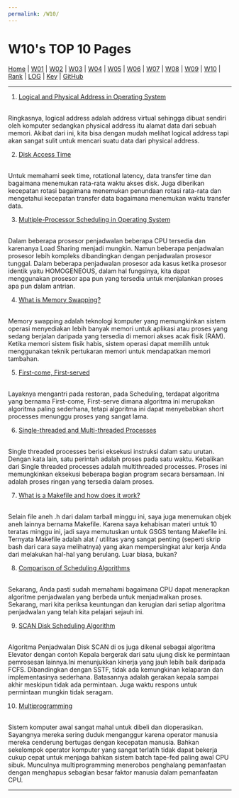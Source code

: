 ```yaml
---
permalink: /W10/
---
```


# W10's TOP 10 Pages

[Home](https://ikhsanpambayun.github.io/os211/) |
[W01](/os211/W01/) |
[W02](/os211/W02/) |
[W03](/os211/W03/) |
[W04](/os211/W04/) |
[W05](/os211/W05/) |
[W06](/os211/W06/) |
[W07](/os211/W07/) |
[W08](/os211/W08/) |
[W09](/os211/W09/) |
[W10](/os211/W10/) |
[Rank](TXT/myrank.txt) |
[LOG](TXT/mylog.txt) | 
[Key](TXT/mypubkey.txt) |
[GitHub](https://github.com/ikhsanpambayun/os211)
<br>
<hr>

1. [Logical and Physical Address in Operating System](https://www.geeksforgeeks.org/logical-and-physical-address-in-operating-system/)
<br>
Ringkasnya, logical address adalah address virtual sehingga dibuat sendiri oleh komputer sedangkan physical address itu alamat data dari sebuah memori. Akibat dari ini, kita bisa dengan mudah melihat logical address tapi akan sangat sulit untuk mencari suatu data dari physical address.

2. [Disk Access Time](https://youtu.be/9BEPnC-LETQ)
<br>
Untuk memahami seek time, rotational latency, data transfer time dan bagaimana menemukan rata-rata waktu akses disk. Juga diberikan kecepatan rotasi bagaimana menemukan penundaan rotasi rata-rata dan mengetahui kecepatan transfer data bagaimana menemukan waktu transfer data.

3. [Multiple-Processor Scheduling in Operating System](https://www.geeksforgeeks.org/multiple-processor-scheduling-in-operating-system/)
<br>
Dalam beberapa prosesor penjadwalan beberapa CPU tersedia dan karenanya Load Sharing menjadi mungkin. Namun beberapa penjadwalan prosesor lebih kompleks dibandingkan dengan penjadwalan prosesor tunggal. Dalam beberapa penjadwalan prosesor ada kasus ketika prosesor identik yaitu HOMOGENEOUS, dalam hal fungsinya, kita dapat menggunakan prosesor apa pun yang tersedia untuk menjalankan proses apa pun dalam antrian.

4. [What is Memory Swapping?](https://www.enterprisestorageforum.com/hardware/what-is-memory-swapping/)
<br>
Memory swapping adalah teknologi komputer yang memungkinkan sistem operasi menyediakan lebih banyak memori untuk aplikasi atau proses yang sedang berjalan daripada yang tersedia di memori akses acak fisik (RAM). Ketika memori sistem fisik habis, sistem operasi dapat memilih untuk menggunakan teknik pertukaran memori untuk mendapatkan memori tambahan.

5. [First-come, First-served](https://www.academia.edu/42880365/Operating_System_Concepts_10th_Edition)
<br>
Layaknya mengantri pada restoran, pada Scheduling, terdapat algoritma yang bernama First-come, First-serve dimana algoritma ini merupakan algoritma paling sederhana, tetapi algoritma ini dapat menyebabkan short processes menunggu proses yang sangat lama.

6. [Single-threaded and Multi-threaded Processes](https://www.tutorialspoint.com/single-threaded-and-multi-threaded-processes)
<br>
Single threaded processes berisi eksekusi instruksi dalam satu urutan. Dengan kata lain, satu perintah adalah proses pada satu waktu. Kebalikan dari Single threaded processes adalah multithreaded processes. Proses ini memungkinkan eksekusi beberapa bagian program secara bersamaan. Ini adalah proses ringan yang tersedia dalam proses.

7. [What is a Makefile and how does it work?](https://opensource.com/article/18/8/what-how-makefile)
<br>
Selain file aneh .h dari dalam tarball minggu ini, saya juga menemukan objek aneh lainnya bernama Makefile. Karena saya kehabisan materi untuk 10 teratas minggu ini, jadi saya memutuskan untuk GSGS tentang Makefile ini. Ternyata Makefile adalah alat / utilitas yang sangat penting (seperti skrip bash dari cara saya melihatnya) yang akan mempersingkat alur kerja Anda dari melakukan hal-hal yang berulang. Luar biasa, bukan?

8. [Comparison of Scheduling Algorithms](https://www.studytonight.com/operating-system/comparision-scheduling-algorithms)
<br>
Sekarang, Anda pasti sudah memahami bagaimana CPU dapat menerapkan algoritme penjadwalan yang berbeda untuk menjadwalkan proses. Sekarang, mari kita periksa keuntungan dan kerugian dari setiap algoritma penjadwalan yang telah kita pelajari sejauh ini.

9. [SCAN Disk Scheduling Algorithm](https://youtu.be/ko8ogLJc1Ko)
<br>
Algoritma Penjadwalan Disk SCAN di os juga dikenal sebagai algoritma Elevator dengan contoh Kepala bergerak dari satu ujung disk ke permintaan pemrosesan lainnya.Ini menunjukkan kinerja yang jauh lebih baik daripada FCFS. Dibandingkan dengan SSTF, tidak ada kemungkinan kelaparan dan implementasinya sederhana. Batasannya adalah gerakan kepala sampai akhir meskipun tidak ada permintaan. Juga waktu respons untuk permintaan mungkin tidak seragam.

10. [Multiprogramming](https://owd.tcnj.edu/~coburn/os)
<br>
Sistem komputer awal sangat mahal untuk dibeli dan dioperasikan. Sayangnya mereka sering duduk menganggur karena operator manusia mereka cenderung bertugas dengan kecepatan manusia. Bahkan sekelompok operator komputer yang sangat terlatih tidak dapat bekerja cukup cepat untuk menjaga bahkan sistem batch tape-fed paling awal CPU sibuk. Munculnya multiprogramming menerobos penghalang pemanfaatan dengan menghapus sebagian besar faktor manusia dalam pemanfaatan CPU.

<hr>
